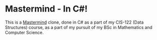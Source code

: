 # Mastermind - In C#!
This is a [Mastermind](https://en.wikipedia.org/wiki/Mastermind_(board_game))
clone, done in C# as a part of my CIS-122 (Data Structures) course, as a part 
of my pursuit of my BSc in Mathematics and Computer Science.
